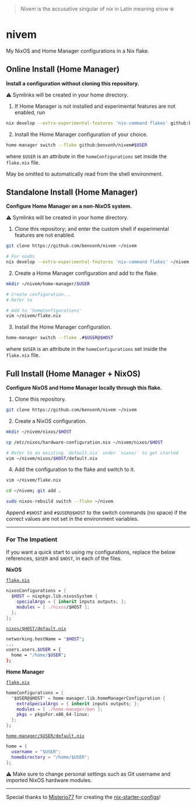 > *Nivem* is the accusative singular of *nix* in Latin meaning snow :snowflake:

# nivem

My NixOS and Home Manager configurations in a Nix flake.

## Online Install (Home Manager)

**Install a configuration without cloning this repository.**

:warning: Symlinks will be created in your home directory.

1. If Home Manager is not installed and experimental features are not enabled, run
```sh
nix develop --extra-experimental-features 'nix-command flakes' github:benvonh/nivem
```

2. Install the Home Manager configuration of your choice.
```sh
home-manager switch --flake github:benvonh/nivem#$USER
```
where `$USER` is an attribute in the `homeConfigurations` set inside the `flake.nix` file.

May be omitted to automatically read from the shell environment.



## Standalone Install (Home Manager)

**Configure Home Manager on a non-NixOS system.**

:warning: Symlinks will be created in your home directory.

1. Clone this repository; and enter the custom shell if experimental features are not enabled.
```sh
git clone https://github.com/benvonh/nivem ~/nivem

# For noobs
nix develop --extra-experimental-features 'nix-command flakes' ~/nivem
```

2. Create a Home Manager configuration and add to the flake.
```sh
mkdir ~/nivem/home-manager/$USER

# Create configuration...
# Refer to 

# Add to 'homeConfigurations'
vim ~/nivem/flake.nix
```

3. Install the Home Manager configuration.
```sh
home-manager switch --flake .#$USER@$HOST
```
where `$USER` is an attribute in the `homeConfigurations` set inside the `flake.nix` file.

## Full Install (Home Manager + NixOS)

**Configure NixOS and Home Manager locally through this flake.**

1. Clone this repository.
```bash
git clone https://github.com/benvonh/nivem ~/nivem
```

2. Create a NixOS configuration.
```bash
mkdir ~/nivem/nixos/$HOST

cp /etc/nixos/hardware-configuration.nix ~/nivem/nixos/$HOST

# Refer to an existing `default.nix` under `nixos/` to get started
vim ~/nivem/nixos/$HOST/default.nix
```

4. Add the configuration to the flake and switch to it.
```bash
vim ~/nivem/flake.nix

cd ~/nivem; git add .

sudo nixos-rebuild switch --flake ~/nivem
```
Append `#$HOST` and `#$USER@$HOST` to the switch commands (no space) if the correct values are not set in the environment variables.

---
### For The Impatient

If you want a quick start to using my configurations,
replace the below references, `$USER` and `$HOST`, in each of the files.

**NixOS**

[`flake.nix`](flake.nix)
```nix
nixosConfigurations = {
  $HOST = nixpkgs.lib.nixosSystem {
    specialArgs = { inherit inputs outputs; };
    modules = [ ./nixos/$HOST ];
  };
};
```
[`nixos/$HOST/default.nix`](nixos/zephyrus/default.nix)
```bash
networking.hostName = "$HOST";
...
users.users.$USER = {
  home = "/home/$USER";
};
```

**Home Manager**

[`flake.nix`](flake.nix)
```nix
homeConfigurations = {
  "$USER@$HOST" = home-manager.lib.homeManagerConfiguration {
    extraSpecialArgs = { inherit inputs outputs; };
    modules = [ ./home-manager/ben ];
    pkgs = pkgsFor.x86_64-linux;
  };
};
```
[`home-manager/$USER/default.nix`](home-manager/ben/default.nix)
```nix
home = {
  username = "$USER";
  homeDirectory = "/home/$USER";
};
```

:warning: Make sure to change personal settings such as Git username and imported NixOS hardware modules.

---
Special thanks to [Misterio77](https://github.com/misterio77) for creating the [nix-starter-configs](https://github.com/misterio77/nix-starter-configs)!
